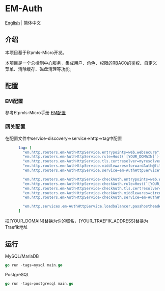 # EM-Auth

[English](./README.md) | 简体中文

## 介绍

本项目基于Etpmls-Micro开发。

本项目是一个总控制中心服务，集成用户、角色、权限的RBAC0的鉴权、自定义菜单、清除缓存、磁盘清理等功能。

## 配置

### EM配置

参考Etpmls-Micro手册 [EM配置](https://github.com/Etpmls/Etpmls-Micro/blob/v1/README_zh-CN.md#em%E9%85%8D%E7%BD%AE)

### 网关配置

在配置文件中service-discovery=>service=>http=>tag中配置

```yaml
      tag: [
        "em.http.routers.em-AuthHttpService.entrypoints=web,websecure",
        "em.http.routers.em-AuthHttpService.rule=Host(`[YOUR_DOMAIN]`) && PathPrefix(`/api/auth/`)",
        "em.http.routers.em-AuthHttpService.tls.certresolver=myresolver",
        "em.http.routers.em-AuthHttpService.middlewares=forwardAuth@file,circuitBreaker_em-auth@file",
        "em.http.routers.em-AuthHttpService.service=em-AuthHttpService",

        "em.http.routers.em-AuthHttpService-checkAuth.entrypoints=web,websecure",
        "em.http.routers.em-AuthHttpService-checkAuth.rule=Host(`[YOUR_DOMAIN]`,`[YOUR_TRAEFIK_ADDRESS]`) && Path(`/api/checkAuth`)",
        "em.http.routers.em-AuthHttpService-checkAuth.tls.certresolver=myresolver",
        "em.http.routers.em-AuthHttpService-checkAuth.middlewares=circuitBreaker_em-auth@file",
        "em.http.routers.em-AuthHttpService-checkAuth.service=em-AuthHttpService",

        "em.http.services.em-AuthHttpService.loadbalancer.passhostheader=true",
      ]
```

把[YOUR_DOMAIN]替换为你的域名，[YOUR_TRAEFIK_ADDRESS]替换为Traefik地址

## 运行

MySQL/MariaDB
```go
go run -tags=mysql main.go
```
PostgreSQL
```go
go run -tags=postgresql main.go
```